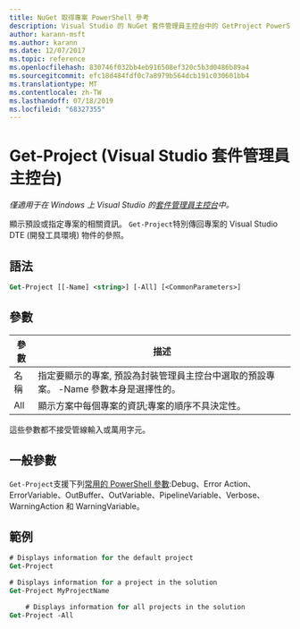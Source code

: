 ```yaml
---
title: NuGet 取得專案 PowerShell 參考
description: Visual Studio 的 NuGet 套件管理員主控台中的 GetProject PowerShell 命令參考。
author: karann-msft
ms.author: karann
ms.date: 12/07/2017
ms.topic: reference
ms.openlocfilehash: 830746f032bb4eb916508ef320c5b3d0486b89a4
ms.sourcegitcommit: efc18d484fdf0c7a8979b564dcb191c030601bb4
ms.translationtype: MT
ms.contentlocale: zh-TW
ms.lasthandoff: 07/18/2019
ms.locfileid: "68327355"
---
```

# <a name="get-project-package-manager-console-in-visual-studio"></a>Get-Project (Visual Studio 套件管理員主控台)

*僅適用于在 Windows 上 Visual Studio 的[套件管理員主控台](../../consume-packages/install-use-packages-powershell.md)中。*

顯示預設或指定專案的相關資訊。 `Get-Project`特別傳回專案的 Visual Studio DTE (開發工具環境) 物件的參照。

## <a name="syntax"></a>語法

```ps
Get-Project [[-Name] <string>] [-All] [<CommonParameters>]
```

## <a name="parameters"></a>參數

| 參數 | 描述 |
| --- | --- |
| 名稱 | 指定要顯示的專案, 預設為封裝管理員主控台中選取的預設專案。 -Name 參數本身是選擇性的。 |
| All | 顯示方案中每個專案的資訊;專案的順序不具決定性。 |

這些參數都不接受管線輸入或萬用字元。

## <a name="common-parameters"></a>一般參數

`Get-Project`支援下列[常用的 PowerShell 參數](http://go.microsoft.com/fwlink/?LinkID=113216):Debug、Error Action、ErrorVariable、OutBuffer、OutVariable、PipelineVariable、Verbose、WarningAction 和 WarningVariable。

## <a name="examples"></a>範例

```ps
# Displays information for the default project
Get-Project

# Displays information for a project in the solution
Get-Project MyProjectName

    # Displays information for all projects in the solution
Get-Project -All
```